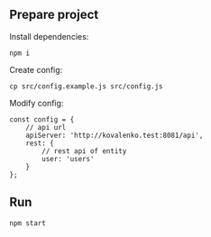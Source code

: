 ## Prepare project

Install dependencies:

    npm i

Create config:

    cp src/config.example.js src/config.js
    
Modify config:

    const config = {
        // api url
        apiServer: 'http://kovalenko.test:8081/api',
        rest: {
            // rest api of entity
            user: 'users'
        }
    };
     

## Run

    npm start
    